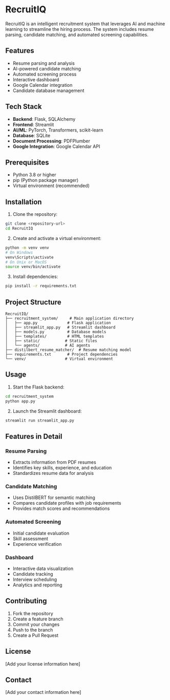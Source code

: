 # RecruitIQ

RecruitIQ is an intelligent recruitment system that leverages AI and machine learning to streamline the hiring process. The system includes resume parsing, candidate matching, and automated screening capabilities.

## Features

- Resume parsing and analysis
- AI-powered candidate matching
- Automated screening process
- Interactive dashboard
- Google Calendar integration
- Candidate database management

## Tech Stack

- **Backend**: Flask, SQLAlchemy
- **Frontend**: Streamlit
- **AI/ML**: PyTorch, Transformers, scikit-learn
- **Database**: SQLite
- **Document Processing**: PDFPlumber
- **Google Integration**: Google Calendar API

## Prerequisites

- Python 3.8 or higher
- pip (Python package manager)
- Virtual environment (recommended)

## Installation

1. Clone the repository:
```bash
git clone <repository-url>
cd RecruitIQ
```

2. Create and activate a virtual environment:
```bash
python -m venv venv
# On Windows
venv\Scripts\activate
# On Unix or MacOS
source venv/bin/activate
```

3. Install dependencies:
```bash
pip install -r requirements.txt
```

## Project Structure

```
RecruitIQ/
├── recruitment_system/     # Main application directory
│   ├── app.py             # Flask application
│   ├── streamlit_app.py   # Streamlit dashboard
│   ├── models.py          # Database models
│   ├── templates/         # HTML templates
│   ├── static/           # Static files
│   └── agents/           # AI agents
├── distilbert_resume_matcher/  # Resume matching model
├── requirements.txt       # Project dependencies
└── venv/                 # Virtual environment
```

## Usage

1. Start the Flask backend:
```bash
cd recruitment_system
python app.py
```

2. Launch the Streamlit dashboard:
```bash
streamlit run streamlit_app.py
```

## Features in Detail

### Resume Parsing
- Extracts information from PDF resumes
- Identifies key skills, experience, and education
- Standardizes resume data for analysis

### Candidate Matching
- Uses DistilBERT for semantic matching
- Compares candidate profiles with job requirements
- Provides match scores and recommendations

### Automated Screening
- Initial candidate evaluation
- Skill assessment
- Experience verification

### Dashboard
- Interactive data visualization
- Candidate tracking
- Interview scheduling
- Analytics and reporting

## Contributing

1. Fork the repository
2. Create a feature branch
3. Commit your changes
4. Push to the branch
5. Create a Pull Request

## License

[Add your license information here]

## Contact

[Add your contact information here]
